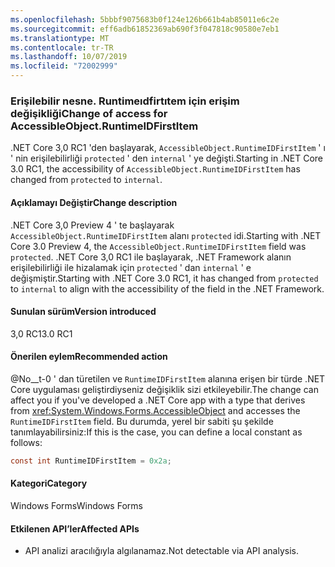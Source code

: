 ```yaml
---
ms.openlocfilehash: 5bbbf9075683b0f124e126b661b4ab85011e6c2e
ms.sourcegitcommit: eff6adb61852369ab690f3f047818c90580e7eb1
ms.translationtype: MT
ms.contentlocale: tr-TR
ms.lasthandoff: 10/07/2019
ms.locfileid: "72002999"
---
```

### <a name="change-of-access-for-accessibleobjectruntimeidfirstitem"></a><span data-ttu-id="b3447-101">Erişilebilir nesne. Runtimeıdfirtıtem için erişim değişikliği</span><span class="sxs-lookup"><span data-stu-id="b3447-101">Change of access for AccessibleObject.RuntimeIDFirstItem</span></span>

<span data-ttu-id="b3447-102">.NET Core 3,0 RC1 'den başlayarak, `AccessibleObject.RuntimeIDFirstItem` ' ı ' nin erişilebilirliği `protected` ' den `internal` ' ye değişti.</span><span class="sxs-lookup"><span data-stu-id="b3447-102">Starting in .NET Core 3.0 RC1, the accessibility of `AccessibleObject.RuntimeIDFirstItem` has changed from `protected` to `internal`.</span></span>

#### <a name="change-description"></a><span data-ttu-id="b3447-103">Açıklamayı Değiştir</span><span class="sxs-lookup"><span data-stu-id="b3447-103">Change description</span></span>

<span data-ttu-id="b3447-104">.NET Core 3,0 Preview 4 ' te başlayarak `AccessibleObject.RuntimeIDFirstItem` alanı `protected` idi.</span><span class="sxs-lookup"><span data-stu-id="b3447-104">Starting with .NET Core 3.0 Preview 4, the `AccessibleObject.RuntimeIDFirstItem` field was `protected`.</span></span> <span data-ttu-id="b3447-105">.NET Core 3,0 RC1 ile başlayarak, .NET Framework alanın erişilebilirliği ile hizalamak için `protected` ' dan `internal` ' e değişmiştir.</span><span class="sxs-lookup"><span data-stu-id="b3447-105">Starting with .NET Core 3.0 RC1, it has changed from `protected` to `internal` to align with the accessibility of the field in the .NET Framework.</span></span>

#### <a name="version-introduced"></a><span data-ttu-id="b3447-106">Sunulan sürüm</span><span class="sxs-lookup"><span data-stu-id="b3447-106">Version introduced</span></span>

<span data-ttu-id="b3447-107">3,0 RC1</span><span class="sxs-lookup"><span data-stu-id="b3447-107">3.0 RC1</span></span>

#### <a name="recommended-action"></a><span data-ttu-id="b3447-108">Önerilen eylem</span><span class="sxs-lookup"><span data-stu-id="b3447-108">Recommended action</span></span>

<span data-ttu-id="b3447-109">@No__t-0 ' dan türetilen ve `RuntimeIDFirstItem` alanına erişen bir türde .NET Core uygulaması geliştirdiyseniz değişiklik sizi etkileyebilir.</span><span class="sxs-lookup"><span data-stu-id="b3447-109">The change can affect you if you've developed a .NET Core app with a type that derives from <xref:System.Windows.Forms.AccessibleObject> and accesses the `RuntimeIDFirstItem` field.</span></span> <span data-ttu-id="b3447-110">Bu durumda, yerel bir sabiti şu şekilde tanımlayabilirsiniz:</span><span class="sxs-lookup"><span data-stu-id="b3447-110">If this is the case, you can define a local constant as follows:</span></span>

```csharp
const int RuntimeIDFirstItem = 0x2a;
```

#### <a name="category"></a><span data-ttu-id="b3447-111">Kategori</span><span class="sxs-lookup"><span data-stu-id="b3447-111">Category</span></span>

<span data-ttu-id="b3447-112">Windows Forms</span><span class="sxs-lookup"><span data-stu-id="b3447-112">Windows Forms</span></span>

#### <a name="affected-apis"></a><span data-ttu-id="b3447-113">Etkilenen API’ler</span><span class="sxs-lookup"><span data-stu-id="b3447-113">Affected APIs</span></span>

- <span data-ttu-id="b3447-114">API analizi aracılığıyla algılanamaz.</span><span class="sxs-lookup"><span data-stu-id="b3447-114">Not detectable via API analysis.</span></span>

<!-- 

### Affected APIs

- Not detectable via API analysis.

-->
